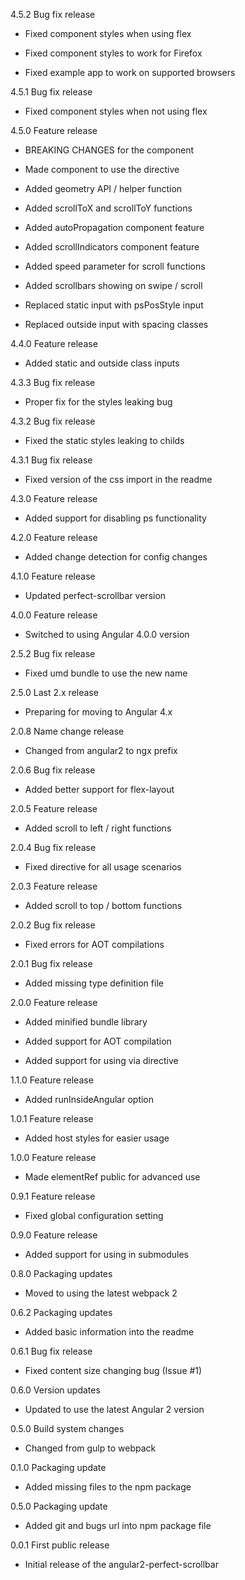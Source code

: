 4.5.2 Bug fix release

  - Fixed component styles when using flex

  - Fixed component styles to work for Firefox

  - Fixed example app to work on supported browsers

4.5.1 Bug fix release

  - Fixed component styles when not using flex

4.5.0 Feature release

  * BREAKING CHANGES for the component

  - Made component to use the directive

  - Added geometry API / helper function

  - Added scrollToX and scrollToY functions

  - Added autoPropagation component feature

  - Added scrollIndicators component feature

  - Added speed parameter for scroll functions

  - Added scrollbars showing on swipe / scroll

  - Replaced static input with psPosStyle input

  - Replaced outside input with spacing classes

4.4.0 Feature release

  - Added static and outside class inputs

4.3.3 Bug fix release

  - Proper fix for the styles leaking bug

4.3.2 Bug fix release

  - Fixed the static styles leaking to childs

4.3.1 Bug fix release

  - Fixed version of the css import in the readme

4.3.0 Feature release

  - Added support for disabling ps functionality

4.2.0 Feature release

  - Added change detection for config changes

4.1.0 Feature release

  - Updated perfect-scrollbar version

4.0.0 Feature release

  - Switched to using Angular 4.0.0 version

2.5.2 Bug fix release

  - Fixed umd bundle to use the new name

2.5.0 Last 2.x release

  - Preparing for moving to Angular 4.x

2.0.8 Name change release

  - Changed from angular2 to ngx prefix

2.0.6 Bug fix release

  - Added better support for flex-layout

2.0.5 Feature release

  - Added scroll to left / right functions

2.0.4 Bug fix release

  - Fixed directive for all usage scenarios

2.0.3 Feature release

  - Added scroll to top / bottom functions

2.0.2 Bug fix release

  - Fixed errors for AOT compilations

2.0.1 Bug fix release

  - Added missing type definition file

2.0.0 Feature release

  - Added minified bundle library

  - Added support for AOT compilation

  - Added support for using via directive

1.1.0 Feature release

  - Added runInsideAngular option

1.0.1 Feature release

  - Added host styles for easier usage

1.0.0 Feature release

  - Made elementRef public for advanced use

0.9.1 Feature release

  - Fixed global configuration setting

0.9.0 Feature release

  - Added support for using in submodules

0.8.0 Packaging updates

  - Moved to using the latest webpack 2

0.6.2 Packaging updates

  - Added basic information into the readme

0.6.1 Bug fix release

  - Fixed content size changing bug (Issue #1)

0.6.0 Version updates

  - Updated to use the latest Angular 2 version

0.5.0 Build system changes

  - Changed from gulp to webpack

0.1.0 Packaging update

  - Added missing files to the npm package

0.5.0 Packaging update

  - Added git and bugs url into npm package file

0.0.1 First public release

  - Initial release of the angular2-perfect-scrollbar

